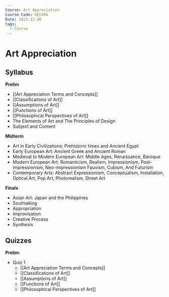 ```yaml
---
Course: Art Appreciation
Course Code: GEC006
Date: 2023-12-28
tags:
  - Course
---
```

# Art Appreciation
## Syllabus
**Prelim**
- [[Art Appreciation Terms and Concepts]]
- [[Classifications of Art]]
- [[Assumptions of Art]]
- [[Functions of Art]]
- [[Philosophical Perspectives of Art]]
- The Elements of Art and The Principles of Design
- Subject and Content

**Midterm**
- Art in Early Civilizations: Prehistoric times and Ancient Egypt  
- Early European Art: Ancient Greek and Ancient Roman  
- Medieval to Modern European Art: Middle Ages, Renaissance, Baroque  
- Modern European Art: Romanticism, Realism, Impressionism, Post-impressionism, Neo-impressionism Fauvism,  Cubism, And Futurism  
- Contemporary Arts: Abstract Expressionism, Conceptualism, Installation, Optical Art, Pop Art, Photorealism, Street Art

**Finals**
- Asian Art: Japan and the Philippines  
- Soulmaking  
- Appropriation  
- Improvisation  
- Creative Process  
- Synthesis
## Quizzes
**Prelim**:
- Quiz 1 
	- [[Art Appreciation Terms and Concepts]]
	- [[Classifications of Art]]
	- [[Assumptions of Art]]
	- [[Functions of Art]]
	- [[Philosophical Perspectives of Art]]